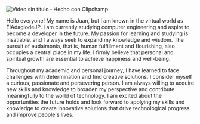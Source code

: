 ![Vídeo sin título ‐ Hecho con Clipchamp](https://github.com/ElAdagioDeJP/ElAdagioDeJP/assets/129967733/15681892-3c66-4424-95c8-afbc9a3ce347)

Hello everyone! My name is Juan, but I am known in the virtual world as ElAdagiodeJP. I am currently studying computer engineering and aspire to become a developer in the future. My passion for learning and studying is insatiable, and I always seek to expand my knowledge and wisdom. The pursuit of eudaimonia, that is, human fulfillment and flourishing, also occupies a central place in my life. I firmly believe that personal and spiritual growth are essential to achieve happiness and well-being.

Throughout my academic and personal journey, I have learned to face challenges with determination and find creative solutions. I consider myself a curious, passionate and persevering person. I am always willing to acquire new skills and knowledge to broaden my perspective and contribute meaningfully to the world of technology. I am excited about the opportunities the future holds and look forward to applying my skills and knowledge to create innovative solutions that drive technological progress and improve people's lives.
<!--

**ElAdagioDeJP/ElAdagioDeJP** is a ✨ _special_ ✨ repository because its `README.md` (this file) appears on your GitHub profile.

Here are some ideas to get you started:

- 🔭 I’m currently working on ...
- 🌱 I’m currently learning ...
- 👯 I’m looking to collaborate on ...
- 🤔 I’m looking for help with ...
- 💬 Ask me about ...
- 📫 How to reach me: ...
- 😄 Pronouns: ...
- ⚡ Fun fact: ...
-->
